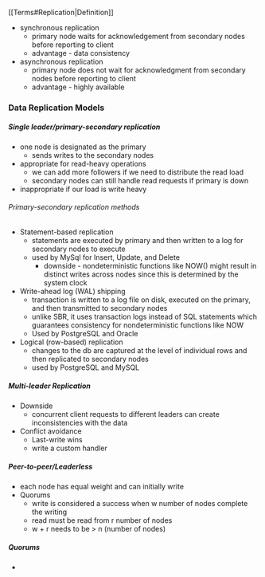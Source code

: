 [[Terms#Replication|Definition]]

* synchronous replication
	* primary node waits for acknowledgement from secondary nodes before reporting to client
	* advantage - data consistency
* asynchronous replication
	* primary node does not wait for acknowledgment from secondary nodes before reporting to client
	* advantage - highly available

### Data Replication Models

##### Single leader/primary-secondary replication
* one node is designated as the primary
	* sends writes to the secondary nodes
* appropriate for read-heavy operations
	* we can add more followers if we need to distribute the read load
	* secondary nodes can still handle read requests if primary is down
* inappropriate if our load is write heavy

###### Primary-secondary replication methods

* Statement-based replication
	* statements are executed by primary and then written to a log for secondary nodes to execute
	* used by MySql for Insert, Update, and Delete
		* downside - nondeterministic functions like NOW() might result in distinct writes across nodes since this is determined by the system clock
* Write-ahead log (WAL) shipping
	* transaction is written to a log file on disk, executed on the primary, and then transmitted to secondary nodes
	* unlike SBR, it uses transaction logs instead of SQL statements which guarantees consistency for nondeterministic functions like NOW
	* Used by PostgreSQL and Oracle
* Logical (row-based) replication
	* changes to the db are captured at the level of individual rows and then replicated to secondary nodes
	* used by PostgreSQL and MySQL

##### Multi-leader Replication

* Downside
	* concurrent client requests to different leaders can create inconsistencies with the data
* Conflict avoidance
	* Last-write wins
	* write a custom handler


##### Peer-to-peer/Leaderless
* each node has equal weight and can initially write
* Quorums
	* write is considered a success when w number of nodes complete the writing
	* read must be read from r number of nodes
	* w + r needs to be > n (number of nodes)
##### Quorums

* 



